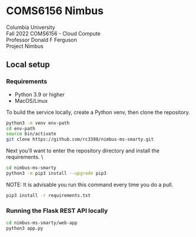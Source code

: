 # COMS6156 Nimbus
Columbia University \
Fall 2022 COMS6156 - Cloud Compute \
Professor Donald F Ferguson \
Project Nimbus

## Local setup

### Requirements
* Python 3.9 or higher
* MacOS/Linux

To build the service locally, create a Python venv, then clone the repository.

```sh
python3 -m venv env-path
cd env-path
source bin/activate
git clone https://github.com/rc3398/nimbus-ms-smarty.git
```

Next you'll want to enter the repository directory and install the requirements. \

```sh
cd nimbus-ms-smarty
python3 -m pip3 install --upgrade pip3
```

NOTE: It is advisable you run this command every time you do a pull.
```sh
pip3 install -r requirements.txt
```
### Running the Flask REST API locally
```sh
cd nimbus-ms-smarty/web-app
python3 app.py
```
